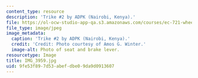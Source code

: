 ```yaml
---
content_type: resource
description: 'Trike #2 by ADPK (Nairobi, Kenya).'
file: https://ol-ocw-studio-app-qa.s3.amazonaws.com/courses/ec-721-wheelchair-design-in-developing-countries-spring-2009/9fe53f897d53abefdbe09da9d0913607_IMG_3959.jpg
file_type: image/jpeg
image_metadata:
  caption: 'Trike #2 by ADPK (Nairobi, Kenya).'
  credit: 'Credit: Photo courtesy of Amos G. Winter.'
  image-alt: Photo of seat and brake lever.
resourcetype: Image
title: IMG_3959.jpg
uid: 9fe53f89-7d53-abef-dbe0-9da9d0913607
---
```

